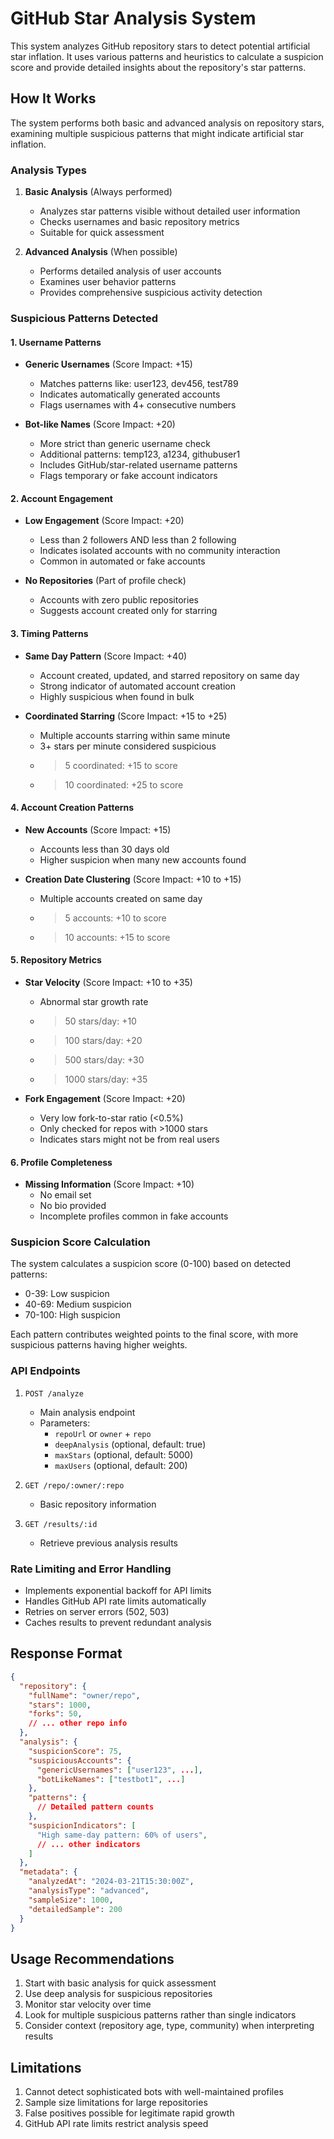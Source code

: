 # GitHub Star Analysis System

This system analyzes GitHub repository stars to detect potential artificial star inflation. It uses various patterns and heuristics to calculate a suspicion score and provide detailed insights about the repository's star patterns.

## How It Works

The system performs both basic and advanced analysis on repository stars, examining multiple suspicious patterns that might indicate artificial star inflation.

### Analysis Types

1. **Basic Analysis** (Always performed)

   - Analyzes star patterns visible without detailed user information
   - Checks usernames and basic repository metrics
   - Suitable for quick assessment

2. **Advanced Analysis** (When possible)
   - Performs detailed analysis of user accounts
   - Examines user behavior patterns
   - Provides comprehensive suspicious activity detection

### Suspicious Patterns Detected

#### 1. Username Patterns

- **Generic Usernames** (Score Impact: +15)

  - Matches patterns like: user123, dev456, test789
  - Indicates automatically generated accounts
  - Flags usernames with 4+ consecutive numbers

- **Bot-like Names** (Score Impact: +20)
  - More strict than generic username check
  - Additional patterns: temp123, a1234, githubuser1
  - Includes GitHub/star-related username patterns
  - Flags temporary or fake account indicators

#### 2. Account Engagement

- **Low Engagement** (Score Impact: +20)

  - Less than 2 followers AND less than 2 following
  - Indicates isolated accounts with no community interaction
  - Common in automated or fake accounts

- **No Repositories** (Part of profile check)
  - Accounts with zero public repositories
  - Suggests account created only for starring

#### 3. Timing Patterns

- **Same Day Pattern** (Score Impact: +40)

  - Account created, updated, and starred repository on same day
  - Strong indicator of automated account creation
  - Highly suspicious when found in bulk

- **Coordinated Starring** (Score Impact: +15 to +25)
  - Multiple accounts starring within same minute
  - 3+ stars per minute considered suspicious
  - > 5 coordinated: +15 to score
  - > 10 coordinated: +25 to score

#### 4. Account Creation Patterns

- **New Accounts** (Score Impact: +15)

  - Accounts less than 30 days old
  - Higher suspicion when many new accounts found

- **Creation Date Clustering** (Score Impact: +10 to +15)
  - Multiple accounts created on same day
  - > 5 accounts: +10 to score
  - > 10 accounts: +15 to score

#### 5. Repository Metrics

- **Star Velocity** (Score Impact: +10 to +35)

  - Abnormal star growth rate
  - > 50 stars/day: +10
  - > 100 stars/day: +20
  - > 500 stars/day: +30
  - > 1000 stars/day: +35

- **Fork Engagement** (Score Impact: +20)
  - Very low fork-to-star ratio (<0.5%)
  - Only checked for repos with >1000 stars
  - Indicates stars might not be from real users

#### 6. Profile Completeness

- **Missing Information** (Score Impact: +10)
  - No email set
  - No bio provided
  - Incomplete profiles common in fake accounts

### Suspicion Score Calculation

The system calculates a suspicion score (0-100) based on detected patterns:

- 0-39: Low suspicion
- 40-69: Medium suspicion
- 70-100: High suspicion

Each pattern contributes weighted points to the final score, with more suspicious patterns having higher weights.

### API Endpoints

1. `POST /analyze`

   - Main analysis endpoint
   - Parameters:
     - `repoUrl` or `owner` + `repo`
     - `deepAnalysis` (optional, default: true)
     - `maxStars` (optional, default: 5000)
     - `maxUsers` (optional, default: 200)

2. `GET /repo/:owner/:repo`

   - Basic repository information

3. `GET /results/:id`
   - Retrieve previous analysis results

### Rate Limiting and Error Handling

- Implements exponential backoff for API limits
- Handles GitHub API rate limits automatically
- Retries on server errors (502, 503)
- Caches results to prevent redundant analysis

## Response Format

```json
{
  "repository": {
    "fullName": "owner/repo",
    "stars": 1000,
    "forks": 50,
    // ... other repo info
  },
  "analysis": {
    "suspicionScore": 75,
    "suspiciousAccounts": {
      "genericUsernames": ["user123", ...],
      "botLikeNames": ["testbot1", ...]
    },
    "patterns": {
      // Detailed pattern counts
    },
    "suspicionIndicators": [
      "High same-day pattern: 60% of users",
      // ... other indicators
    ]
  },
  "metadata": {
    "analyzedAt": "2024-03-21T15:30:00Z",
    "analysisType": "advanced",
    "sampleSize": 1000,
    "detailedSample": 200
  }
}
```

## Usage Recommendations

1. Start with basic analysis for quick assessment
2. Use deep analysis for suspicious repositories
3. Monitor star velocity over time
4. Look for multiple suspicious patterns rather than single indicators
5. Consider context (repository age, type, community) when interpreting results

## Limitations

1. Cannot detect sophisticated bots with well-maintained profiles
2. Sample size limitations for large repositories
3. False positives possible for legitimate rapid growth
4. GitHub API rate limits restrict analysis speed
